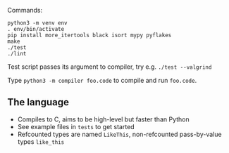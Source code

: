 Commands:

```
python3 -m venv env
. env/bin/activate
pip install more_itertools black isort mypy pyflakes
make
./test
./lint
```

Test script passes its argument to compiler, try e.g. `./test --valgrind`

Type `python3 -m compiler foo.code` to compile and run `foo.code`.


## The language

- Compiles to C, aims to be high-level but faster than Python
- See example files in `tests` to get started
- Refcounted types are named `LikeThis`, non-refcounted pass-by-value types `like_this`

